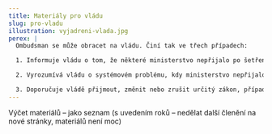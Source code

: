 ```yaml
---
title: Materiály pro vládu
slug: pro-vladu
illustration: vyjadreni-vlada.jpg
perex: |
  Ombudsman se může obracet na vládu. Činí tak ve třech případech:

  1. Informuje vládu o tom, že některé ministerstvo nepřijalo po šetření ombudsmana dostatečná opatření k nápravě konkrétního pochybení.

  2. Vyrozumívá vládu o systémovém problému, kdy ministerstvo nepřijalo dostatečná opatření k nápravě obecné nezákonné správní praxe. Vládu pak ombudsman žádá, aby uložila ministrovi správní praxi změnit.

  3. Doporučuje vládě přijmout, změnit nebo zrušit určitý zákon, případně nařízení nebo usnesení vlády. Vládu pak ombudsman žádá, aby zavázala příslušné ministerstvo k potřebným legislativním pracím.
---
```


Výčet materiálů – jako seznam (s uvedením roků – nedělat další členění na nové stránky, materiálů není moc)
